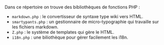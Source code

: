 Dans ce répertoire on trouve des bibliothèques de fonctions PHP :

 - `markdown.php` : le convertisseur de syntaxe type wiki vers HTML.
 - `smartypants.php` : un gestionnaire de micro-typographie qui travaille sur les fichiers markdown.
 - `Z.php` : le système de templates qui gère le HTML.
 - `i18n.php` : une biliothèque pour gérer facilement les i18n.